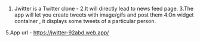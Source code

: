 1. Jwitter is a Twitter clone - 
2.It will directly lead to news feed page.
3.The app will let you create tweets with image/gifs and post them
4.On widget container , it displays some tweets of a particular person.

5.App url - https://jwitter-92abd.web.app/
